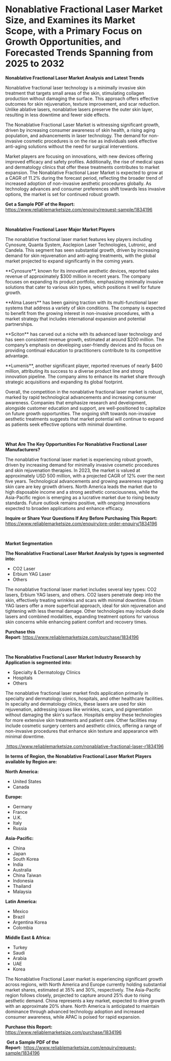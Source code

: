 <p><h1>Nonablative Fractional Laser Market Size, and Examines its Market Scope, with a Primary Focus on Growth Opportunities, and Forecasted Trends Spanning from 2025 to 2032</h1></p><p><strong>Nonablative Fractional Laser Market Analysis and Latest Trends</strong></p>
<p><p>Nonablative fractional laser technology is a minimally invasive skin treatment that targets small areas of the skin, stimulating collagen production without damaging the surface. This approach offers effective outcomes for skin rejuvenation, texture improvement, and scar reduction. Unlike ablative lasers, nonablative lasers preserve the outer skin layer, resulting in less downtime and fewer side effects.</p><p>The Nonablative Fractional Laser Market is witnessing significant growth, driven by increasing consumer awareness of skin health, a rising aging population, and advancements in laser technology. The demand for non-invasive cosmetic procedures is on the rise as individuals seek effective anti-aging solutions without the need for surgical interventions. </p><p>Market players are focusing on innovations, with new devices offering improved efficacy and safety profiles. Additionally, the rise of medical spas and dermatology clinics that offer these treatments contributes to market expansion. The Nonablative Fractional Laser Market is expected to grow at a CAGR of 11.2% during the forecast period, reflecting the broader trend of increased adoption of non-invasive aesthetic procedures globally. As technology advances and consumer preferences shift towards less invasive options, the market is set for continued robust growth.</p></p>
<p><strong>Get a Sample PDF of the Report:&nbsp;</strong> <a href="https://www.reliablemarketsize.com/enquiry/request-sample/1834196?utm_campaign=2113&utm_medium=2&utm_source=Github&utm_content=ia&utm_term=13042025&utm_id=nonablative-fractional-laser">https://www.reliablemarketsize.com/enquiry/request-sample/1834196</a></p>
<p>&nbsp;</p>
<p><strong>Nonablative Fractional Laser Major Market Players</strong></p>
<p><p>The nonablative fractional laser market features key players including Cynosure, Quanta System, Asclepion Laser Technologies, Lutronic, and Candela. This segment has seen substantial growth, driven by increasing demand for skin rejuvenation and anti-aging treatments, with the global market projected to expand significantly in the coming years.</p><p>**Cynosure**, known for its innovative aesthetic devices, reported sales revenue of approximately $300 million in recent years. The company focuses on expanding its product portfolio, emphasizing minimally invasive solutions that cater to various skin types, which positions it well for future growth.</p><p>**Alma Lasers** has been gaining traction with its multi-functional laser systems that address a variety of skin conditions. The company is expected to benefit from the growing interest in non-invasive procedures, with a market strategy that includes international expansion and potential partnerships.</p><p>**Sciton** has carved out a niche with its advanced laser technology and has seen consistent revenue growth, estimated at around $200 million. The company’s emphasis on developing user-friendly devices and its focus on providing continual education to practitioners contribute to its competitive advantage.</p><p>**Lumenis**, another significant player, reported revenues of nearly $400 million, attributing its success to a diverse product line and strong innovation pipeline. The company aims to enhance its market share through strategic acquisitions and expanding its global footprint.</p><p>Overall, the competition in the nonablative fractional laser market is robust, marked by rapid technological advancements and increasing consumer awareness. Companies that emphasize research and development, alongside customer education and support, are well-positioned to capitalize on future growth opportunities. The ongoing shift towards non-invasive aesthetic treatments suggests that market potential will continue to expand as patients seek effective options with minimal downtime.</p></p>
<p>&nbsp;</p>
<p><strong>What Are The Key Opportunities For Nonablative Fractional Laser Manufacturers?</strong></p>
<p><p>The nonablative fractional laser market is experiencing robust growth, driven by increasing demand for minimally invasive cosmetic procedures and skin rejuvenation therapies. In 2023, the market is valued at approximately USD 500 million, with a projected CAGR of 12% over the next five years. Technological advancements and growing awareness regarding skin care are key growth drivers. North America leads the market due to high disposable income and a strong aesthetic consciousness, while the Asia-Pacific region is emerging as a lucrative market due to rising beauty standards. Future outlook remains positive, with ongoing innovations expected to broaden applications and enhance efficacy.</p></p>
<p><strong>Inquire or Share Your Questions If Any Before Purchasing This Report:</strong> <a href="https://www.reliablemarketsize.com/enquiry/pre-order-enquiry/1834196?utm_campaign=2113&utm_medium=2&utm_source=Github&utm_content=ia&utm_term=13042025&utm_id=nonablative-fractional-laser">https://www.reliablemarketsize.com/enquiry/pre-order-enquiry/1834196</a></p>
<p>&nbsp;</p>
<p><strong>Market Segmentation</strong></p>
<p><strong>The Nonablative Fractional Laser Market Analysis by types is segmented into:</strong></p>
<p><ul><li>CO2 Laser</li><li>Erbium YAG Laser</li><li>Others</li></ul></p>
<p><p>The nonablative fractional laser market includes several key types: CO2 lasers, Erbium YAG lasers, and others. CO2 lasers penetrate deep into the skin, effectively treating wrinkles and scars with minimal downtime. Erbium YAG lasers offer a more superficial approach, ideal for skin rejuvenation and tightening with less thermal damage. Other technologies may include diode lasers and combined modalities, expanding treatment options for various skin concerns while enhancing patient comfort and recovery times.</p></p>
<p><strong>Purchase this Report:&nbsp;</strong><a href="https://www.reliablemarketsize.com/purchase/1834196?utm_campaign=2113&utm_medium=2&utm_source=Github&utm_content=ia&utm_term=13042025&utm_id=nonablative-fractional-laser">https://www.reliablemarketsize.com/purchase/1834196</a></p>
<p>&nbsp;</p>
<p><strong>The Nonablative Fractional Laser Market Industry Research by Application is segmented into:</strong></p>
<p><ul><li>Specialty & Dermatology Clinics</li><li>Hospitals</li><li>Others</li></ul></p>
<p><p>The nonablative fractional laser market finds application primarily in specialty and dermatology clinics, hospitals, and other healthcare facilities. In specialty and dermatology clinics, these lasers are used for skin rejuvenation, addressing issues like wrinkles, scars, and pigmentation without damaging the skin's surface. Hospitals employ these technologies for more extensive skin treatments and patient care. Other facilities may include cosmetic surgery centers and aesthetic clinics, offering a range of non-invasive procedures that enhance skin texture and appearance with minimal downtime.</p></p>
<p><a href="https://www.reliablemarketsize.com/nonablative-fractional-laser-r1834196?utm_campaign=2113&utm_medium=2&utm_source=Github&utm_content=ia&utm_term=13042025&utm_id=nonablative-fractional-laser">&nbsp;https://www.reliablemarketsize.com/nonablative-fractional-laser-r1834196</a></p>
<p><strong>In terms of Region, the Nonablative Fractional Laser Market Players available by Region are:</strong></p>
<p>
    <p> <strong> North America: </strong>
        <ul>
            <li>United States</li>
            <li>Canada</li>
        </ul>
        </p> 
    <p> <strong> Europe: </strong>
        <ul>
            <li>Germany</li>
            <li>France</li>
            <li>U.K.</li>
            <li>Italy</li>
            <li>Russia</li>
        </ul>
        </p> 
    <p> <strong> Asia-Pacific: </strong>
        <ul>
            <li>China</li>
            <li>Japan</li>
            <li>South Korea</li>
            <li>India</li>
            <li>Australia</li>
            <li>China Taiwan</li>
            <li>Indonesia</li>
            <li>Thailand</li>
            <li>Malaysia</li>
        </ul>
        </p> 
    <p> <strong> Latin America: </strong>
        <ul>
            <li>Mexico</li>
            <li>Brazil</li>
            <li>Argentina Korea</li>
            <li>Colombia</li>
        </ul>
        </p> 
    <p> <strong> Middle East & Africa: </strong>
        <ul>
            <li>Turkey</li>
            <li>Saudi</li>
            <li>Arabia</li>
            <li>UAE</li>
            <li>Korea</li>
        </ul>
    </p>
    </p>
<p><p>The Nonablative Fractional Laser market is experiencing significant growth across regions, with North America and Europe currently holding substantial market shares, estimated at 35% and 30%, respectively. The Asia-Pacific region follows closely, projected to capture around 25% due to rising aesthetic demand. China represents a key market, expected to drive growth with an approximate 20% share. North America is anticipated to maintain dominance through advanced technology adoption and increased consumer awareness, while APAC is poised for rapid expansion.</p></p>
<p><strong>Purchase this Report: </strong><a href="https://www.reliablemarketsize.com/purchase/1834196?utm_campaign=2113&utm_medium=2&utm_source=Github&utm_content=ia&utm_term=13042025&utm_id=nonablative-fractional-laser">https://www.reliablemarketsize.com/purchase/1834196</a></p>
<p>&nbsp;<strong>Get a Sample PDF of the Report:&nbsp;&nbsp;</strong><a href="https://www.reliablemarketsize.com/enquiry/request-sample/1834196?utm_campaign=2113&utm_medium=2&utm_source=Github&utm_content=ia&utm_term=13042025&utm_id=nonablative-fractional-laser">https://www.reliablemarketsize.com/enquiry/request-sample/1834196</a></p>
<p><strong></strong></p>
<p><p></p><p></p><p></p></p>